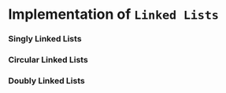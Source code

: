 # Implementation of ```Linked Lists```

### Singly Linked Lists 

### Circular Linked Lists  

### Doubly Linked Lists 
